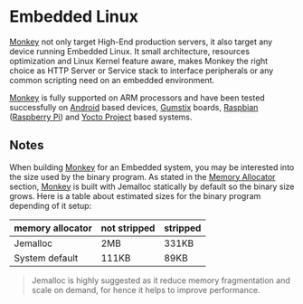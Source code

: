 # Embedded Linux

[Monkey](http://monkey-project.com) not only target High-End production servers, it also target any device running Embedded Linux. It small architecture, resources optimization and Linux Kernel feature aware, makes Monkey the right choice as HTTP Server or Service stack to interface peripherals or any common scripting need on an embedded environment.

[Monkey](http://monkey-project.com) is fully supported on ARM processors and have been tested successfully on [Android](http://developer.android.com/index.html) based devices, [Gumstix](http://gumstix.org/) boards, [Raspbian](http://www.raspbian.org/) ([Raspberry Pi](http://www.raspberrypi.org/)) and [Yocto Project](https://www.yoctoproject.org/) based systems.

## Notes

When building [Monkey](http://monkey-project.com) for an Embedded system, you may be interested into the size used by the binary program. As stated in the [Memory Allocator](../getting_started/memory_allocator.md) section, [Monkey](http://monkey-project.com) is built with Jemalloc statically by default so the binary size grows. Here is a table about estimated sizes for the binary program depending of it setup:

| memory allocator | not stripped | stripped    |
|----------------- |--------------| ----------- |
| Jemalloc         |   2MB        | 331KB       |
| System default   | 111KB        |  89KB       |

> Jemalloc is highly suggested as it reduce memory fragmentation and scale on demand, for hence it helps to improve performance.

